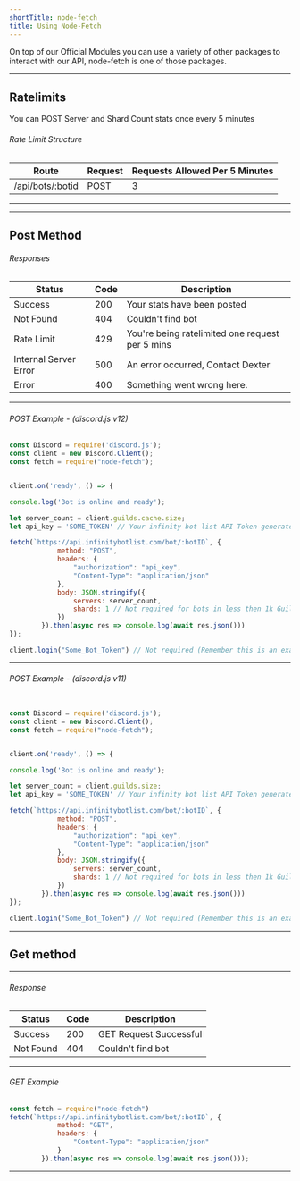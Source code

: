 ```yaml
---
shortTitle: node-fetch
title: Using Node-Fetch
---
```

On top of our Official Modules you can use a variety of other packages to interact with our API, node-fetch is one of those packages.

---

## Ratelimits
You can POST Server and Shard Count stats once every 5 minutes

###### Rate Limit Structure
| Route	| Request | Requests Allowed Per 5 Minutes |
|--------------|----------|--------------|
/api/bots/:botid | POST | 3 | 

---

---

## Post Method

<Route method="POST" path="bot/:botid" auth /> 

###### Responses
Status | Code | Description
|---------- |----------|----------|
Success | 200 | Your stats have been posted |
Not Found | 404 | Couldn't find bot |
Rate Limit | 429 | You're being ratelimited one request per 5 mins |
Internal Server Error | 500 | An error occurred, Contact Dexter |
Error | 400 | Something went wrong here. | 

---

###### POST Example - (discord.js v12)
```js
const Discord = require('discord.js');
const client = new Discord.Client();
const fetch = require("node-fetch");


client.on('ready', () => { 

console.log('Bot is online and ready');

let server_count = client.guilds.cache.size;
let api_key = 'SOME_TOKEN' // Your infinity bot list API Token generated on the bots page (owner only)

fetch(`https://api.infinitybotlist.com/bot/:botID`, {
            method: "POST",
            headers: {
                "authorization": "api_key",
                "Content-Type": "application/json"
            },
            body: JSON.stringify({
                servers: server_count,
                shards: 1 // Not required for bots in less then 1k Guilds
            })
        }).then(async res => console.log(await res.json()))
});

client.login("Some_Bot_Token") // Not required (Remember this is an example)
```

---

###### POST Example - (discord.js v11)
```js

const Discord = require('discord.js');
const client = new Discord.Client();
const fetch = require("node-fetch");


client.on('ready', () => { 

console.log('Bot is online and ready');

let server_count = client.guilds.size;
let api_key = 'SOME_TOKEN' // Your infinity bot list API Token generated on the bots page (owner only)

fetch(`https://api.infinitybotlist.com/bot/:botID`, {
            method: "POST",
            headers: {
                "authorization": "api_key",
                "Content-Type": "application/json"
            },
            body: JSON.stringify({
                servers: server_count,
                shards: 1 // Not required for bots in less then 1k Guilds
            })
        }).then(async res => console.log(await res.json()))
});

client.login("Some_Bot_Token") // Not required (Remember this is an example)
```

---

## Get method

<Route method="GET" path="/bot/:botid" /> 

---

###### Response
Status | Code | Description
|---------- |----------|----------|
Success | 200 | GET Request Successful |
Not Found | 404 | Couldn't find bot |  

---

###### GET Example
```js
const fetch = require("node-fetch")
fetch(`https://api.infinitybotlist.com/bot/:botID`, {
            method: "GET",
            headers: {
                "Content-Type": "application/json"
            }
        }).then(async res => console.log(await res.json()));
```

---
